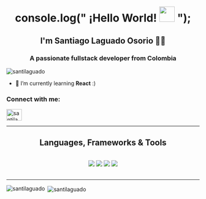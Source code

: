 <h1 align="center">console.log(" ¡Hello World! <img src="https://www.emojiall.com/images/60/telegram/1f44b.gif" width="40px"> ");</h1>
<h2 align="center">I'm Santiago Laguado Osorio 🧑‍💻</h2>
<h3 align="center">A passionate fullstack developer from Colombia</h3>


<p align="left"> <img src="https://komarev.com/ghpvc/?username=santilaguado&label=Profile%20views&color=0e75b6&style=flat" alt="santilaguado" /> </p>

- 🚀 I’m currently learning **React** :)

<h3 align="left">Connect with me:</h3>
<p align="left">
<a href="https://instagram.com/santilaguado" target="blank"><img align="center" src="https://raw.githubusercontent.com/rahuldkjain/github-profile-readme-generator/master/src/images/icons/Social/instagram.svg" alt="santilaguado" height="30" width="40" /></a>
</p>

<hr/>
 
<h2 align="center"> Languages, Frameworks & Tools </h2>
<br/>
<div align="center">
    <img src="https://skillicons.dev/icons?i=java&theme=light"/>
    <img src="https://skillicons.dev/icons?i=javascript,mysql,python,flutter"/>
    <img src="https://skillicons.dev/icons?i=spring,nodejs,bootstrap,html,css,github,git"/>
    <img src="https://skillicons.dev/icons?i=ai,ps,pr,ae,figma"/>
<br>

</div>

<br/>
<hr/>

<p><img align="left" src="https://github-readme-stats.vercel.app/api/top-langs?username=santilaguado&show_icons=true&locale=en&layout=compact" alt="santilaguado" /></p>

<p>&nbsp;<img align="center" src="https://github-readme-stats.vercel.app/api?username=santilaguado&show_icons=true&locale=en" alt="santilaguado" /></p>
